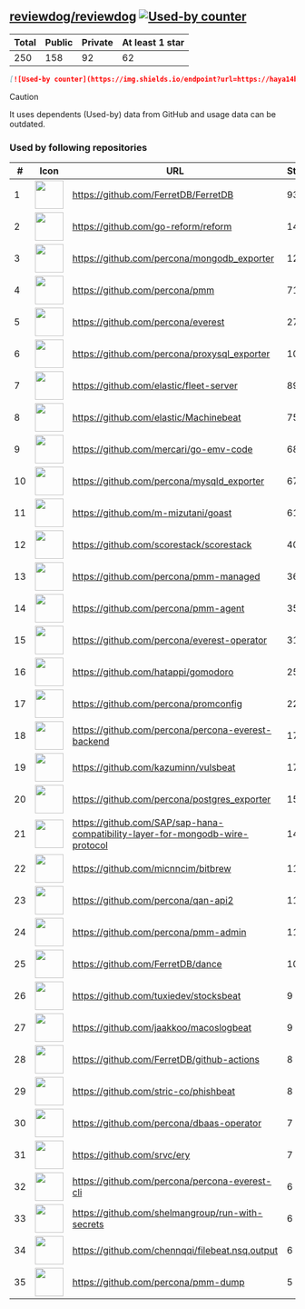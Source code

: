 





## [reviewdog/reviewdog](https://github.com/reviewdog/reviewdog) [![Used-by counter](https://img.shields.io/endpoint?url=https://haya14busa.github.io/github-used-by/data/reviewdog/reviewdog/shieldsio.json)](https://github.com/haya14busa/github-used-by/tree/main/repo/reviewdog/reviewdog)

| Total | Public | Private | At least 1 star
| ----- | ------ | ------- | ---------------
| 250 | 158 | 92 | 62 |

```md
[![Used-by counter](https://img.shields.io/endpoint?url=https://haya14busa.github.io/github-used-by/data/reviewdog/reviewdog/shieldsio.json)](https://github.com/haya14busa/github-used-by/tree/main/repo/reviewdog/reviewdog)
```

> [!CAUTION]
> It uses dependents (Used-by) data from GitHub and usage data can be outdated.

### Used by following repositories

| # | Icon | URL | Stars |
| -- | -- | -- | -- | 
|1|<img src="https://github.com/FerretDB.png" width=50 height=50>|https://github.com/FerretDB/FerretDB|9318|
|2|<img src="https://github.com/go-reform.png" width=50 height=50>|https://github.com/go-reform/reform|1444|
|3|<img src="https://github.com/percona.png" width=50 height=50>|https://github.com/percona/mongodb_exporter|1221|
|4|<img src="https://github.com/percona.png" width=50 height=50>|https://github.com/percona/pmm|714|
|5|<img src="https://github.com/percona.png" width=50 height=50>|https://github.com/percona/everest|274|
|6|<img src="https://github.com/percona.png" width=50 height=50>|https://github.com/percona/proxysql_exporter|106|
|7|<img src="https://github.com/elastic.png" width=50 height=50>|https://github.com/elastic/fleet-server|89|
|8|<img src="https://github.com/elastic.png" width=50 height=50>|https://github.com/elastic/Machinebeat|75|
|9|<img src="https://github.com/mercari.png" width=50 height=50>|https://github.com/mercari/go-emv-code|68|
|10|<img src="https://github.com/percona.png" width=50 height=50>|https://github.com/percona/mysqld_exporter|67|
|11|<img src="https://github.com/m-mizutani.png" width=50 height=50>|https://github.com/m-mizutani/goast|61|
|12|<img src="https://github.com/scorestack.png" width=50 height=50>|https://github.com/scorestack/scorestack|40|
|13|<img src="https://github.com/percona.png" width=50 height=50>|https://github.com/percona/pmm-managed|36|
|14|<img src="https://github.com/percona.png" width=50 height=50>|https://github.com/percona/pmm-agent|35|
|15|<img src="https://github.com/percona.png" width=50 height=50>|https://github.com/percona/everest-operator|31|
|16|<img src="https://github.com/hatappi.png" width=50 height=50>|https://github.com/hatappi/gomodoro|25|
|17|<img src="https://github.com/percona.png" width=50 height=50>|https://github.com/percona/promconfig|22|
|18|<img src="https://github.com/percona.png" width=50 height=50>|https://github.com/percona/percona-everest-backend|17|
|19|<img src="https://github.com/kazuminn.png" width=50 height=50>|https://github.com/kazuminn/vulsbeat|17|
|20|<img src="https://github.com/percona.png" width=50 height=50>|https://github.com/percona/postgres_exporter|15|
|21|<img src="https://github.com/SAP.png" width=50 height=50>|https://github.com/SAP/sap-hana-compatibility-layer-for-mongodb-wire-protocol|14|
|22|<img src="https://github.com/micnncim.png" width=50 height=50>|https://github.com/micnncim/bitbrew|11|
|23|<img src="https://github.com/percona.png" width=50 height=50>|https://github.com/percona/qan-api2|11|
|24|<img src="https://github.com/percona.png" width=50 height=50>|https://github.com/percona/pmm-admin|11|
|25|<img src="https://github.com/FerretDB.png" width=50 height=50>|https://github.com/FerretDB/dance|10|
|26|<img src="https://github.com/tuxiedev.png" width=50 height=50>|https://github.com/tuxiedev/stocksbeat|9|
|27|<img src="https://github.com/jaakkoo.png" width=50 height=50>|https://github.com/jaakkoo/macoslogbeat|9|
|28|<img src="https://github.com/FerretDB.png" width=50 height=50>|https://github.com/FerretDB/github-actions|8|
|29|<img src="https://github.com/stric-co.png" width=50 height=50>|https://github.com/stric-co/phishbeat|8|
|30|<img src="https://github.com/percona.png" width=50 height=50>|https://github.com/percona/dbaas-operator|7|
|31|<img src="https://github.com/srvc.png" width=50 height=50>|https://github.com/srvc/ery|7|
|32|<img src="https://github.com/percona.png" width=50 height=50>|https://github.com/percona/percona-everest-cli|6|
|33|<img src="https://github.com/shelmangroup.png" width=50 height=50>|https://github.com/shelmangroup/run-with-secrets|6|
|34|<img src="https://github.com/chennqqi.png" width=50 height=50>|https://github.com/chennqqi/filebeat.nsq.output|6|
|35|<img src="https://github.com/percona.png" width=50 height=50>|https://github.com/percona/pmm-dump|5|
